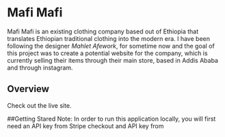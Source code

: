 <h1>Mafi Mafi</h1>

Mafi Mafi is an existing clothing company based out of Ethiopia that translates Ethiopian traditional clothing into the modern era. I have been following the designer *Mahlet Afework*, for sometime now and the goal of this project was to create a potential website for the company, which is currently selling their items through their main store, based in Addis Ababa and through instagram. 

<h2>Overview</h2>

Check out the live site. 

##Getting Stared
Note: In order to run this application locally, you will first need an API key from Stripe checkout and API key from 
